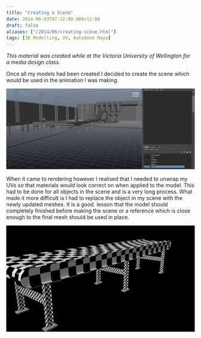 ```yaml
---
title: "Creating a Scene"
date: 2014-06-03T07:22:00.000+12:00
draft: false
aliases: ["/2014/06/creating-scene.html"]
tags: [3D Modelling, UV, Autodesk Maya]
---
```


_This material was created while at the Victoria University of Wellington for a media design class._

Once all my models had been created I decided to create the scene which would be used in the animation I was making.

![](modelling-2.jpg)

When it came to rendering however I realised that I needed to unwrap my UVs so that materials would look correct on when applied to the model. This had to be done for all objects in the scene and is a very long process. What made it more difficult is I had to replace the object in my scene with the newly updated meshes. It is a good  lesson that the model should completely finished before making the scene or a reference which is close enough to the final mesh should be used in place.

![](UV.jpg)
